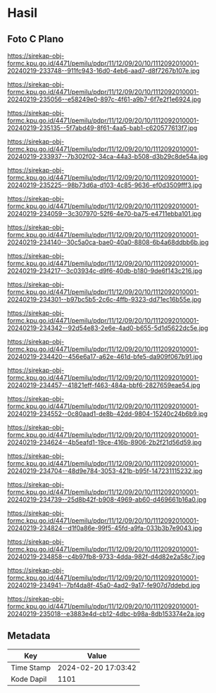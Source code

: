# Hasil

## Foto C Plano

https://sirekap-obj-formc.kpu.go.id/4471/pemilu/pdpr/11/12/09/20/10/1112092010001-20240219-233748--911fc943-16d0-4eb6-aad7-d8f7267b107e.jpg

https://sirekap-obj-formc.kpu.go.id/4471/pemilu/pdpr/11/12/09/20/10/1112092010001-20240219-235056--e58249e0-897c-4f61-a9b7-6f7e2f1e6924.jpg

https://sirekap-obj-formc.kpu.go.id/4471/pemilu/pdpr/11/12/09/20/10/1112092010001-20240219-235135--5f7abd49-8f61-4aa5-bab1-c620577613f7.jpg

https://sirekap-obj-formc.kpu.go.id/4471/pemilu/pdpr/11/12/09/20/10/1112092010001-20240219-233937--7b302f02-34ca-44a3-b508-d3b29c8de54a.jpg

https://sirekap-obj-formc.kpu.go.id/4471/pemilu/pdpr/11/12/09/20/10/1112092010001-20240219-235225--98b73d6a-d103-4c85-9636-ef0d3509fff3.jpg

https://sirekap-obj-formc.kpu.go.id/4471/pemilu/pdpr/11/12/09/20/10/1112092010001-20240219-234059--3c307970-52f6-4e70-ba75-e4711ebba101.jpg

https://sirekap-obj-formc.kpu.go.id/4471/pemilu/pdpr/11/12/09/20/10/1112092010001-20240219-234140--30c5a0ca-bae0-40a0-8808-6b4a68ddbb6b.jpg

https://sirekap-obj-formc.kpu.go.id/4471/pemilu/pdpr/11/12/09/20/10/1112092010001-20240219-234217--3c03934c-d9f6-40db-b180-9de6f143c216.jpg

https://sirekap-obj-formc.kpu.go.id/4471/pemilu/pdpr/11/12/09/20/10/1112092010001-20240219-234301--b97bc5b5-2c6c-4ffb-9323-dd71ec16b55e.jpg

https://sirekap-obj-formc.kpu.go.id/4471/pemilu/pdpr/11/12/09/20/10/1112092010001-20240219-234342--92d54e83-2e6e-4ad0-b655-5d1d5622dc5e.jpg

https://sirekap-obj-formc.kpu.go.id/4471/pemilu/pdpr/11/12/09/20/10/1112092010001-20240219-234420--456e6a17-a62e-461d-bfe5-da909f067b91.jpg

https://sirekap-obj-formc.kpu.go.id/4471/pemilu/pdpr/11/12/09/20/10/1112092010001-20240219-234457--41821eff-f463-484a-bbf6-2827659eae54.jpg

https://sirekap-obj-formc.kpu.go.id/4471/pemilu/pdpr/11/12/09/20/10/1112092010001-20240219-234552--0c80aad1-de8b-42dd-9804-15240c24b6b9.jpg

https://sirekap-obj-formc.kpu.go.id/4471/pemilu/pdpr/11/12/09/20/10/1112092010001-20240219-234624--4b5eafd1-19ce-416b-8906-2b2f21d56d59.jpg

https://sirekap-obj-formc.kpu.go.id/4471/pemilu/pdpr/11/12/09/20/10/1112092010001-20240219-234704--48d9e784-3053-421b-b95f-147231115232.jpg

https://sirekap-obj-formc.kpu.go.id/4471/pemilu/pdpr/11/12/09/20/10/1112092010001-20240219-234739--25d8b42f-b908-4969-ab60-d469661b16a0.jpg

https://sirekap-obj-formc.kpu.go.id/4471/pemilu/pdpr/11/12/09/20/10/1112092010001-20240219-234824--d1f0a86e-99f5-45fd-a9fa-033b3b7e9043.jpg

https://sirekap-obj-formc.kpu.go.id/4471/pemilu/pdpr/11/12/09/20/10/1112092010001-20240219-234858--c4b97fb8-9733-4dda-982f-d4d82e2a58c7.jpg

https://sirekap-obj-formc.kpu.go.id/4471/pemilu/pdpr/11/12/09/20/10/1112092010001-20240219-234941--7bf4da8f-45a0-4ad2-9a17-fe907d7ddebd.jpg

https://sirekap-obj-formc.kpu.go.id/4471/pemilu/pdpr/11/12/09/20/10/1112092010001-20240219-235018--e3883e4d-cb12-4dbc-b98a-8db153374e2a.jpg


## Metadata

| Key        | Value               |
| ---------- | ------------------- |
| Time Stamp | 2024-02-20 17:03:42 |
| Kode Dapil | 1101                |



